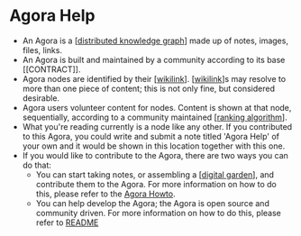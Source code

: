 # Agora Help

- An Agora is a [[distributed knowledge graph]] made up of notes, images, files, links.
- An Agora is built and maintained by a community according to its base [[CONTRACT]].
- Agora nodes are identified by their [[wikilink]]. [[wikilink]]s may resolve to more than one piece of content; this is not only fine, but considered desirable.
- Agora users volunteer content for nodes. Content is shown at that node, sequentially, according to a community maintained [[ranking algorithm]].
- What you're reading currently is a node like any other. If you contributed to this Agora, you could write and submit a note titled 'Agora Help' of your own and it would be shown in this location together with this one.
- If you would like to contribute to the Agora, there are two ways you can do that:
  - You can start taking notes, or assembling a [[digital garden]], and contribute them to the Agora. For more information on how to do this, please refer to the [Agora Howto](https://flancia.org/go/agora-howto).
  - You can help develop the Agora; the Agora is open source and community driven. For more information on how to do this, please refer to [README](https://flancia.org/go/agora-server/README.md)


[//begin]: # "Autogenerated link references for markdown compatibility"
[distributed knowledge graph]: distributed-knowledge-graph "Distributed Knowledge Graph"
[wikilink]: wikilink "Wikilink"
[ranking algorithm]: ranking-algorithm "Ranking Algorithm"
[digital garden]: digital-garden "Digital Garden"
[//end]: # "Autogenerated link references"